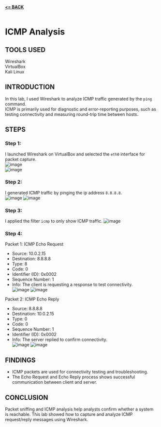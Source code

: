 [**<= BACK**](packetsniffing.md)<br><br>
# ICMP Analysis

## TOOLS USED

Wireshark\
VirtualBox\
Kali Linux

## INTRODUCTION

In this lab, I used Wireshark to analyze ICMP traffic generated by the `ping` command.  
ICMP is primarily used for diagnostic and error-reporting purposes, such as testing connectivity and measuring round-trip time between hosts.  

## STEPS

### Step 1:  
I launched Wireshark on VirtualBox and selected the `eth0` interface for packet capture.  
![image](image01.jpg)\
![image](image03.jpg)

### Step 2: 
I generated ICMP traffic by pinging the ip address `8.8.8.8`.  
![image](icmp01.jpg)
![image](icmp02.jpg)

### Step 3:
I applied the filter `icmp` to only show ICMP traffic.
![image](icmp03.jpg)

### Step 4:

Packet 1: ICMP Echo Request 
- Source: 10.0.2.15  
- Destination: 8.8.8.8   
- Type: 8   
- Code: 0  
- Identifier (ID): 0x0002  
- Sequence Number: 1  
- Info: The client is requesting a response to test connectivity.  
![image](icmp03.jpg)
![image](icmp04.jpg)

Packet 2: ICMP Echo Reply   
- Source: 8.8.8.8 
- Destination: 10.0.2.15   
- Type: 0   
- Code: 0
- Sequence Number: 1  
- Identifier (ID): 0x0002  
- Info: The server replied to confirm connectivity.  
![image](icmp05.jpg)
![image](icmp06.jpg)

## FINDINGS

- ICMP packets are used for connectivity testing and troubleshooting.  
- The Echo Request and Echo Reply process shows successful communication between client and server.  

## CONCLUSION

Packet sniffing and ICMP analysis help analysts confirm whether a system is reachable. This lab showed how to capture and analyze ICMP request/reply messages using Wireshark.


